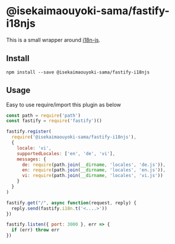 # @isekaimaouyoki-sama/fastify-i18njs

This is a small wrapper around [i18n-js](https://www.npmjs.com/package/i18n-js).

## Install
```
npm install --save @isekaimaouyoki-sama/fastify-i18njs
```

## Usage

Easy to use require/import this plugin as below

```js
const path = require('path')
const fastify = require('fastify')()

fastify.register(
  require('@isekaimaouyoki-sama/fastify-i18njs'),
  { 
    locale: 'vi',
    supportedLocales: ['en', 'de', 'vi'],
    messages: {
      de: require(path.join(__dirname, 'locales', 'de.js')),
      en: require(path.join(__dirname, 'locales', 'en.js')),
      vi: require(path.join(__dirname, 'locales', 'vi.js'))
    }
  }
)

fastify.get("/", async function(request, reply) {
  reply.send(fastify.i18n.t('<....>'))
})

fastify.listen({ port: 3000 }, err => {
  if (err) throw err
})
```
